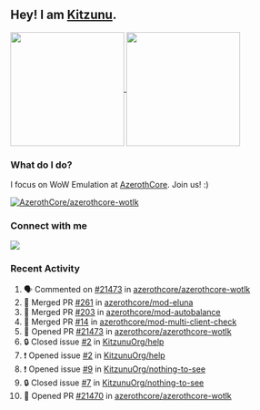## Hey! I am [Kitzunu](https://Github.com/Kitzunu).

<!--
[![Kitzunu's Github stats](https://github-readme-stats.vercel.app/api?username=kitzunu&theme=github_dark&show_icons=true&number_format=long)](https://github.com/Kitzunu)

[![Kitzunu's Language stats](https://github-readme-stats.vercel.app/api/top-langs/?username=Kitzunu&layout=donut&theme=github_dark)](https://github.com/Kitzunu)
-->

<a href="https://github.com/Kitzunu">
  <img height=200 align="center" src="https://github-readme-stats.vercel.app/api?username=kitzunu&theme=github_dark&show_icons=true&number_format=long" />
</a>
<a href="https://github.com/Kitzunu">
  <img height=200 align="center" src="https://github-readme-stats.vercel.app/api/top-langs/?username=Kitzunu&layout=donut&theme=github_dark" />
</a>

### What do I do?

I focus on WoW Emulation at [AzerothCore](https://github.com/AzerothCore). Join us! :)

[![AzerothCore/azerothcore-wotlk](https://github-readme-stats.vercel.app/api/pin/?username=AzerothCore&repo=azerothcore-wotlk&theme=github_dark&show_owner=true)](https://github.com/azerothcore/azerothcore-wotlk)

### Connect with me
[![](https://img.shields.io/badge/AzerothCore%20Discord-Connect%20with%20me!-green)](https://discord.com/invite/gkt4y2x)

### Recent Activity

<!--START_SECTION:activity-->
1. 🗣 Commented on [#21473](https://github.com/azerothcore/azerothcore-wotlk/pull/21473#issuecomment-2661530927) in [azerothcore/azerothcore-wotlk](https://github.com/azerothcore/azerothcore-wotlk)
2. 🎉 Merged PR [#261](https://github.com/azerothcore/mod-eluna/pull/261) in [azerothcore/mod-eluna](https://github.com/azerothcore/mod-eluna)
3. 🎉 Merged PR [#203](https://github.com/azerothcore/mod-autobalance/pull/203) in [azerothcore/mod-autobalance](https://github.com/azerothcore/mod-autobalance)
4. 🎉 Merged PR [#14](https://github.com/azerothcore/mod-multi-client-check/pull/14) in [azerothcore/mod-multi-client-check](https://github.com/azerothcore/mod-multi-client-check)
5. 💪 Opened PR [#21473](https://github.com/azerothcore/azerothcore-wotlk/pull/21473) in [azerothcore/azerothcore-wotlk](https://github.com/azerothcore/azerothcore-wotlk)
6. 🔒 Closed issue [#2](https://github.com/KitzunuOrg/help/issues/2) in [KitzunuOrg/help](https://github.com/KitzunuOrg/help)
7. ❗ Opened issue [#2](https://github.com/KitzunuOrg/help/issues/2) in [KitzunuOrg/help](https://github.com/KitzunuOrg/help)
8. ❗ Opened issue [#9](https://github.com/KitzunuOrg/nothing-to-see/issues/9) in [KitzunuOrg/nothing-to-see](https://github.com/KitzunuOrg/nothing-to-see)
9. 🔒 Closed issue [#7](https://github.com/KitzunuOrg/nothing-to-see/issues/7) in [KitzunuOrg/nothing-to-see](https://github.com/KitzunuOrg/nothing-to-see)
10. 💪 Opened PR [#21470](https://github.com/azerothcore/azerothcore-wotlk/pull/21470) in [azerothcore/azerothcore-wotlk](https://github.com/azerothcore/azerothcore-wotlk)
<!--END_SECTION:activity-->
